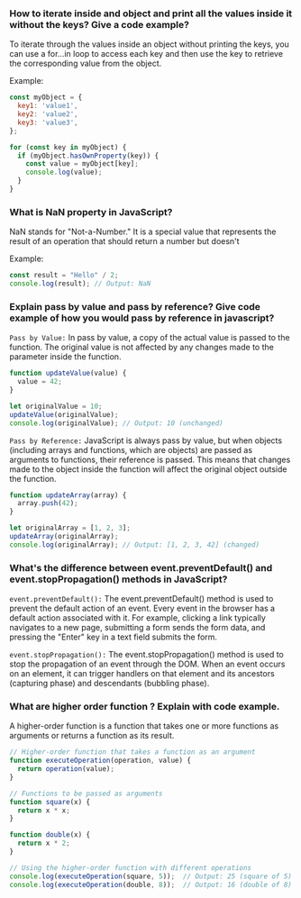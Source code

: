 ### How to iterate inside and object and print all the values inside it without the keys? Give a code example?

To iterate through the values inside an object without printing the keys, you can use a for...in loop to access each key and then use the key to retrieve the corresponding value from the object.

Example:

```js
const myObject = {
  key1: 'value1',
  key2: 'value2',
  key3: 'value3',
};

for (const key in myObject) {
  if (myObject.hasOwnProperty(key)) {
    const value = myObject[key];
    console.log(value);
  }
}
```

### What is NaN property in JavaScript?

NaN stands for "Not-a-Number." It is a special value that represents the result of an operation that should return a number but doesn't

Example:

```js
const result = "Hello" / 2;
console.log(result); // Output: NaN
```

### Explain pass by value and pass by reference? Give code example of how you would pass by reference in javascript?

`Pass by Value:` In pass by value, a copy of the actual value is passed to the function. The original value is not affected by any changes made to the parameter inside the function.

```js
function updateValue(value) {
  value = 42;
}

let originalValue = 10;
updateValue(originalValue);
console.log(originalValue); // Output: 10 (unchanged)
```

`Pass by Reference:` JavaScript is always pass by value, but when objects (including arrays and functions, which are objects) are passed as arguments to functions, their reference is passed. This means that changes made to the object inside the function will affect the original object outside the function.

```js
function updateArray(array) {
  array.push(42);
}

let originalArray = [1, 2, 3];
updateArray(originalArray);
console.log(originalArray); // Output: [1, 2, 3, 42] (changed)
```

### What's the difference between event.preventDefault() and event.stopPropagation() methods in JavaScript?

`event.preventDefault():` The event.preventDefault() method is used to prevent the default action of an event. Every event in the browser has a default action associated with it. For example, clicking a link typically navigates to a new page, submitting a form sends the form data, and pressing the "Enter" key in a text field submits the form.

`event.stopPropagation():` The event.stopPropagation() method is used to stop the propagation of an event through the DOM. When an event occurs on an element, it can trigger handlers on that element and its ancestors (capturing phase) and descendants (bubbling phase).

### What are higher order function ? Explain with code example.

A higher-order function is a function that takes one or more functions as arguments or returns a function as its result.

```js
// Higher-order function that takes a function as an argument
function executeOperation(operation, value) {
  return operation(value);
}

// Functions to be passed as arguments
function square(x) {
  return x * x;
}

function double(x) {
  return x * 2;
}

// Using the higher-order function with different operations
console.log(executeOperation(square, 5));  // Output: 25 (square of 5)
console.log(executeOperation(double, 8));  // Output: 16 (double of 8)
```
